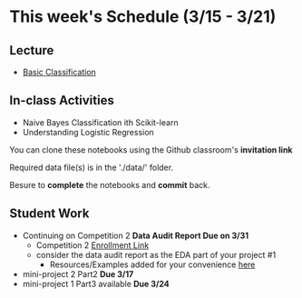# This week's Schedule (3/15 - 3/21)

## Lecture
+ [Basic Classification](https://docs.google.com/presentation/d/1LhrVq2Q9fnH5fU-X859qA2phK75GMFfhn9Svb7bjSO0/edit?usp=sharing)

## In-class Activities
+ Naive Bayes Classification ith Scikit-learn
+ Understanding Logistic Regression

You can clone these notebooks using the Github classroom's __invitation link__

Required data file(s) is in the './data/' folder.

Besure to __complete__ the notebooks and __commit__ back.

## Student Work
+ Continuing on Competition 2 __Data Audit Report Due on 3/31__
  + Competition 2 [Enrollment Link]()
  + consider the data audit report as the EDA part of your project #1
    - Resources/Examples added for your convenience [here](https://github.com/DrJieTao/ba545-docs/blob/master/competition2/resources.md)
+ mini-project 2 Part2  __Due 3/17__
+ mini-project 1 Part3 available __Due 3/24__
